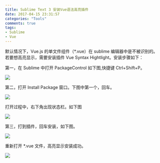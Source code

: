 ```yaml
---
title: Sublime Text 3 安装Vue语法高亮插件
date: 2017-04-15 23:31:57
categories: "Tools"
comments: true
tags:
- Sublime
- Vue
---
```


<!-- no node -->

<!-- more -->

默认情况下，Vue.js 的单文件组件（\*.vue）在 sublime 编辑器中是不被识别的。若要想高亮显示，需要安装插件 Vue Syntax Hightlight。安装步骤如下：

第一，在 Sublime 中打开 PackageControl 如下图,快捷键 Ctrl+Shift+P。

![](p1.jpeg)

第二，打开 Install Package 窗口。下图中第一个，回车。

![](p2.jpeg)

打开过程中，右下角出现状态栏。如下图

![](p3.jpeg)

第三，打到插件，回车安装，如下图。

![](p4.jpeg)

重新打开 \*.vue 文件，高亮显示安装成功。

![](p5.jpeg)
